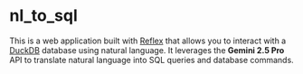 # nl_to_sql
This is a web application built with [Reflex](https://reflex.dev/) that allows you to interact with a [DuckDB](https://duckdb.org/) database using natural language. It leverages the **Gemini 2.5 Pro** API to translate natural language into SQL queries and database commands.
